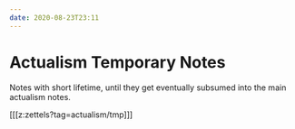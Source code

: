 ```yaml
---
date: 2020-08-23T23:11
---
```


# Actualism Temporary Notes

Notes with short lifetime, until they get eventually subsumed into the main actualism notes.

[[[z:zettels?tag=actualism/tmp]]]

